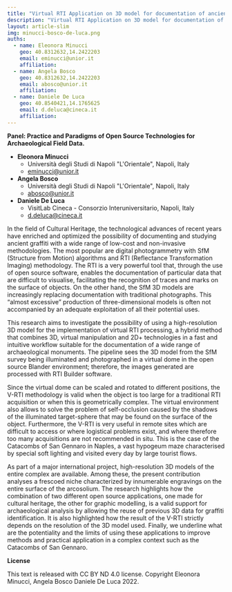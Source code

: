 ```yaml
---
title: "Virtual RTI Application on 3D model for documentation of ancient graffiti: a propose of methodology for a complex archaeological site"
description: "Virtual RTI Application on 3D model for documentation of ancient graffiti: a propose of methodology for a complex archaeological site"
layout: article-slim
img: minucci-bosco-de-luca.png
auths:
  - name: Eleonora Minucci
    geo: 40.8312632,14.2422203
    email: eminucci@unior.it
    affiliation: 
  - name: Angela Bosco
    geo: 40.8312632,14.2422203
    email: abosco@unior.it
    affiliation: 
  - name: Daniele De Luca
    geo: 40.8540421,14.1765625
    email: d.deluca@cineca.it
    affiliation: 
---
```


**Panel: Practice and Paradigms of Open Source Technologies for Archaeological Field Data.**

- **Eleonora Minucci**
  - Università degli Studi di Napoli "L'Orientale", Napoli, Italy
  - [eminucci@unior.it](mailto:eminucci@unior.it)
- **Angela Bosco**
  - Università degli Studi di Napoli "L'Orientale", Napoli, Italy
  - [abosco@unior.it](mailto:abosco@unior.it)
- **Daniele De Luca**
  - VisitLab Cineca - Consorzio Interuniversitario, Napoli, Italy
  - [d.deluca@cineca.it](mailto:d.deluca@cineca.it)

In the field of Cultural Heritage, the technological advances of recent years have enriched and optimized the possibility of documenting and studying ancient graffiti with a wide range of low-cost and non-invasive methodologies. The most popular are digital photogrammetry with SfM (Structure from Motion) algorithms and RTI (Reflectance Transformation Imaging) methodology.
The RTI is a very powerful tool that, through the use of open source software, enables the documentation of particular data that are difficult to visualise, facilitating the recognition of traces and marks on the surface of objects.
On the other hand, the SfM 3D models are increasingly replacing documentation with traditional photographs. This “almost excessive” production of three-dimensional models is often not accompanied by an adequate exploitation of all their potential uses.

This research aims to investigate the possibility of using a high-resolution 3D model for the implementation of virtual RTI processing, a hybrid method that combines 3D, virtual manipulation and 2D+ technologies in a fast and intuitive workflow suitable for the documentation of a wide range of archaeological monuments. The pipeline sees the 3D model from the SfM survey being illuminated and photographed in a virtual dome in the open source Blander environment; therefore, the images generated are processed with RTI Builder software. 

Since the virtual dome can be scaled and rotated to different positions, the V-RTI methodology is valid when the object is too large for a traditional RTI acquisition or when this is geometrically complex. The virtual environment also allows to solve the problem of self-occlusion caused by the shadows of the illuminated target-sphere that may be found on the surface of the object. Furthermore, the V-RTI is very useful in remote sites which are difficult to access or where logistical problems exist, and where therefore too many acquisitions are not recommended in situ. This is the case of the Catacombs of San Gennaro in Naples, a vast hypogeum maze characterised by special soft lighting and visited every day by large tourist flows.

As part of a major international project, high-resolution 3D models of the entire complex are available. Among these, the present contribution analyses a frescoed niche characterized by innumerable engravings on the entire surface of the arcosolium. The research highlights how the combination of two different open source applications, one made for cultural heritage, the other for graphic modelling, is a valid support for archaeological analysis by allowing the reuse of previous 3D data for graffiti identification. It is also highlighted how the result of the V-RTI strictly depends on the resolution of the 3D model used. Finally, we underline what are the potentiality and the limits of using these applications to improve methods and practical application in a complex context such as the Catacombs of San Gennaro.


**License**

This text is released with CC BY ND 4.0 license. Copyright Eleonora Minucci, Angela Bosco Daniele De Luca 2022.
